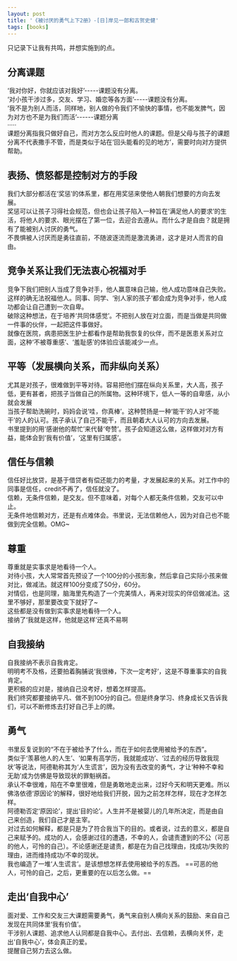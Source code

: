 ```yaml
---
layout: post
title: '《被讨厌的勇气上下2册》-[日]岸见一郎和古贺史健'
tags: [books]
---
```


只记录下让我有共鸣，并想实施到的点。

## 分离课题
‘我对你好，你就应该对我好’-----课题没有分离。\
‘对小孩干涉过多，交友、学习、婚恋等各方面’-----课题没有分离。\
‘我不是为别人而活，同样地，别人做的令我们不愉快的事情，也不能发脾气，因为对方也不是为我们而活’------课题分离\
·····\
课题分离指我只做好自己，而对方怎么反应时他人的课题。但是父母与孩子的课题分离不代表撒手不管，而是类似于站在‘回头能看的见的地方’，需要时向对方提供帮助。

## 表扬、愤怒都是控制对方的手段
我们大部分都活在‘奖惩’的体系里，都在用奖惩来使他人朝我们想要的方向去发展。\
奖惩可以让孩子习得社会规范，但也会让孩子陷入一种旨在‘满足他人的要求’的生活，将他人的要求、眼光摆在了第一位，去迎合去遵从。而什么才是自由？就是拥有了能被别人讨厌的勇气。\
不畏惧被人讨厌而是勇往直前，不随波逐流而是激流勇进，这才是对人而言的自由。

## 竞争关系让我们无法衷心祝福对手
竞争下我们把别人当成了竞争对手，他人赢意味自己输，他人成功意味自己失败。这样的确无法祝福他人。同事、同学、‘别人家的孩子’都会成为竞争对手，他人成功都会让自己遭到一次自卑。\
破除这种想法，在于培养‘共同体感觉’。不把别人放在对立面，而是当做是共同做一件事的伙伴，一起把这件事做好。\
就像在医院，病患把医生护士都看作是帮助我恢复的伙伴，而不是医患关系对立面，这种‘不被尊重感’、‘羞耻感’的体验应该能减少一点。

## 平等（发展横向关系，而非纵向关系）
尤其是对孩子，很难做到平等对待。容易把他们摆在纵向关系里，大人高，孩子低，更有甚者，把孩子当做自己的所属物。这种环境下，低人一等的自卑感，从小就会发展\
当孩子帮助洗碗时，妈妈会说‘哇，你真棒’。这种赞扬是一种‘能干’的人对‘不能干’的人的认可。孩子承认了自己不能干，而且朝着大人认可的方向去发展。\
书里提到的用‘感谢他的帮忙’来代替‘夸赞’。孩子会知道这么做，这样做对对方有益，能体会到‘我有价值’，‘这里有归属感’。

## 信任与信赖
信任好比放贷，是基于借贷者有偿还能力的考量，才发展起来的关系。对工作中的同事是信任，credit不再了，信任就没了。\
信赖，无条件信赖，是交友。但不意味着，对每个人都无条件信赖，交友可以中止。\
无条件地信赖对方，还是有点难体会。书里说，无法信赖他人，因为对自己也不能做到完全信赖。OMG~

## 尊重
尊重就是实事求是地看待一个人。\
对待小孩，大人常常首先预设了一个100分的小孩形象，然后拿自己实际小孩来做对比，做减法。就这样100分变成了50分，60分。\
对情侣，也是同理，脑海里先构造了一个完美情人，再来对现实的伴侣做减法。这里不够好，那里要改变下就好了~\
这些都是没有做到实事求是地看待一个人。\
接纳了‘我就是这样，他就是这样’还真不易啊

## 自我接纳
自我接纳不表示自我肯定。\
明明考不及格，还要拍着胸脯说‘我很棒，下次一定考好’，这是不尊重事实的自我肯定。\
更积极的应对是，接纳自己没考好，想着怎样提高。\
我们终究都要接纳平凡、做不到100分的自己。但是终身学习、终身成长又告诉我们，可以不断修炼去打好自己手上的牌。

## 勇气
书里反复说到的“不在于被给予了什么，而在于如何去使用被给予的东西”。\
类似于‘羡慕他人的人生’、‘如果有高学历，我就能成功’、‘过去的经历导致我现状’等说法，阿德勒称其为‘人生谎言’，因为没有去改变的勇气，才让‘种种不幸和无助’成为仿佛是导致现状的罪魁祸首。\
承认不幸很难，陷在不幸里很难，但是勇敢地走出来，过好今天和明天更难。所以佛洛依德‘原因论’的解释，很好地给我们开脱，因为之前怎样怎样，现在才怎样怎样。\
阿德勒否定‘原因论’，提出‘目的论’。人生并不是被婴儿的几年所决定，而是由自己来创造，我们自己才是主宰。\
对过去如何解释，都是只是为了符合我当下的目的。或者说，过去的意义，都是自己来赋予的。成功的人，会感谢过往的遭遇，不幸的人，会谴责遭到的不公（可恶的他人，可怜的自己）。不论感谢还是谴责，都是在为自己找理由，找成功/失败的理由，进而维持成功/不幸的现状。\
我也编造了一堆‘人生谎言’。是该想想怎样去使用被给予的东西。 ==可恶的他人，可怜的自己，之后，更重要的在以后怎么做。==

## 走出‘自我中心’
面对爱、工作和交友三大课题需要勇气，勇气来自别人横向关系的鼓励、来自自己发现在共同体里‘我有价值’。\
干涉别人课题、追求他人认同都是自我中心。去付出、去信赖，去横向关怀，走出‘自我中心’，体会真正的爱。\
提醒自己努力去这么做。
